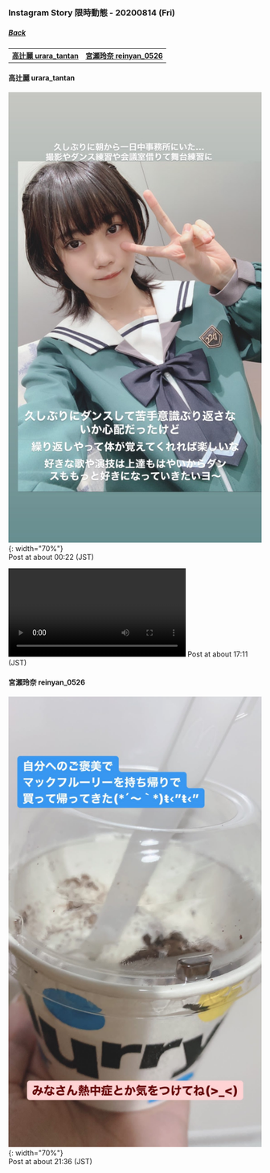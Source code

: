 ### Instagram Story 限時動態 - 20200814 (Fri)
##### [Back](../IGstory_List.md)

<table>
<th><a href="#urara_tantan">高辻麗 urara_tantan</a></th>
<th><a href="#urara_tantan">宮瀬玲奈 reinyan_0526</a></th>
</table>

<a name="urara_tantan"></a>
#### 高辻麗 urara_tantan

![20200814_urara_tantan_1](../../../../Album/Instagram/IGstory/August2020/20200814/20200814_urara_tantan_1.jpg){: width="70%"}  
Post at about 00:22 (JST)  

<video width="70%" height="70%" controls>
  <source src="../../../../Album/Instagram/IGstory/August2020/20200814/20200814_urara_tantan_2.mp4" type="video/mp4">
</video>
Post at about 17:11 (JST)  

<a name="reinyan_0526"></a>
#### 宮瀬玲奈 reinyan_0526

![20200814_reinyan_0526_1](../../../../Album/Instagram/IGstory/August2020/20200814/20200814_reinyan_0526_1.jpg){: width="70%"}  
Post at about 21:36 (JST)  
